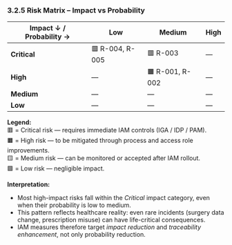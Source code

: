 ### 3.2.5 Risk Matrix – Impact vs Probability

| **Impact ↓** / **Probability →** | **Low** | **Medium** | **High** |
|----------------------------------|----------|-------------|-----------|
| **Critical** | 🟥 R-004, R-005 | 🟥 R-003 | — |
| **High** | — | 🟧 R-001, R-002 | — |
| **Medium** | — | — | — |
| **Low** | — | — | — |

**Legend:**  
🟥 = Critical risk — requires immediate IAM controls (IGA / IDP / PAM).  
🟧 = High risk — to be mitigated through process and access role improvements.  
🟨 = Medium risk — can be monitored or accepted after IAM rollout.  
🟩 = Low risk — negligible impact.

**Interpretation:**  
- Most high-impact risks fall within the *Critical* impact category, even when their probability is low to medium.  
- This pattern reflects healthcare reality: even rare incidents (surgery data change, prescription misuse) can have life-critical consequences.  
- IAM measures therefore target *impact reduction* and *traceability enhancement*, not only probability reduction.

